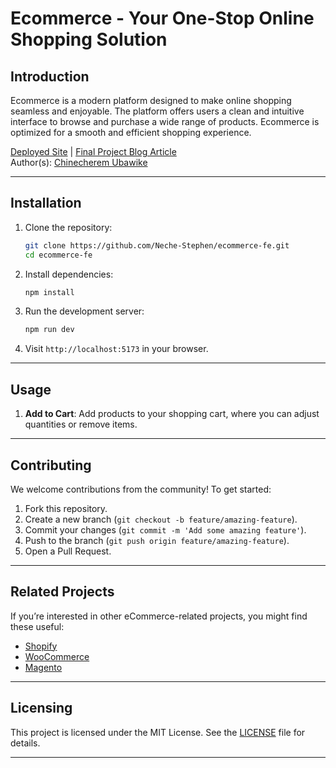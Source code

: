 # **Ecommerce - Your One-Stop Online Shopping Solution**

## **Introduction**

Ecommerce is a modern platform designed to make online shopping seamless and enjoyable. The platform offers users a clean and intuitive interface to browse and purchase a wide range of products. Ecommerce is optimized for a smooth and efficient shopping experience.

[Deployed Site](https://ecommerce-fe-eta.vercel.app/home) | [Final Project Blog Article](https://medium.com/shopeasy-final-project)  
Author(s): [Chinecherem Ubawike](https://www.linkedin.com/in/chinecherem-ubawike/)

---

## **Installation**

1. Clone the repository:
   ```bash
   git clone https://github.com/Neche-Stephen/ecommerce-fe.git
   cd ecommerce-fe
   ```

2. Install dependencies:
   ```bash
   npm install
   ```

3. Run the development server:
   ```bash
   npm run dev
   ```

4. Visit `http://localhost:5173` in your browser.

---

## **Usage**

1. **Add to Cart**: Add products to your shopping cart, where you can adjust quantities or remove items.
---

## **Contributing**

We welcome contributions from the community! To get started:

1. Fork this repository.
2. Create a new branch (`git checkout -b feature/amazing-feature`).
3. Commit your changes (`git commit -m 'Add some amazing feature'`).
4. Push to the branch (`git push origin feature/amazing-feature`).
5. Open a Pull Request.

---

## **Related Projects**

If you’re interested in other eCommerce-related projects, you might find these useful:
- [Shopify](https://www.shopify.com/)
- [WooCommerce](https://woocommerce.com/)
- [Magento](https://magento.com/)

---

## **Licensing**

This project is licensed under the MIT License. See the [LICENSE](https://github.com/Neche-Stephen/ecommerce/blob/main/LICENSE) file for details.

---
